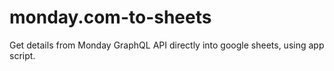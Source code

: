# monday.com-to-sheets
Get details from Monday GraphQL API directly into google sheets, using app script.
